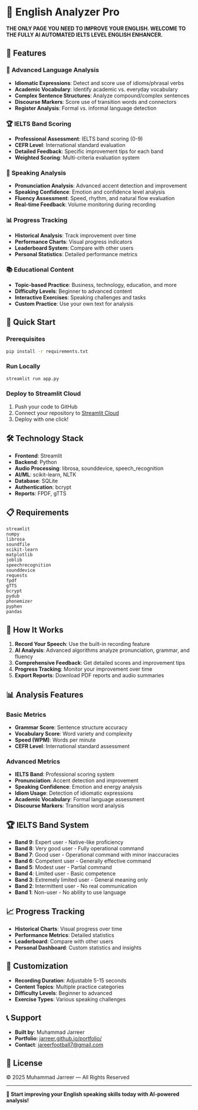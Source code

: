 # 🎤 English Analyzer Pro

**THE ONLY PAGE YOU NEED TO IMPROVE YOUR ENGLISH. WELCOME TO THE FULLY AI AUTOMATED IELTS LEVEL ENGLISH ENHANCER.**

## 🌟 Features

### 🎯 **Advanced Language Analysis**
- **Idiomatic Expressions**: Detect and score use of idioms/phrasal verbs
- **Academic Vocabulary**: Identify academic vs. everyday vocabulary
- **Complex Sentence Structures**: Analyze compound/complex sentences
- **Discourse Markers**: Score use of transition words and connectors
- **Register Analysis**: Formal vs. informal language detection

### 🏆 **IELTS Band Scoring**
- **Professional Assessment**: IELTS band scoring (0-9)
- **CEFR Level**: International standard evaluation
- **Detailed Feedback**: Specific improvement tips for each band
- **Weighted Scoring**: Multi-criteria evaluation system

### 🎤 **Speaking Analysis**
- **Pronunciation Analysis**: Advanced accent detection and improvement
- **Speaking Confidence**: Emotion and confidence level analysis
- **Fluency Assessment**: Speed, rhythm, and natural flow evaluation
- **Real-time Feedback**: Volume monitoring during recording

### 📊 **Progress Tracking**
- **Historical Analysis**: Track improvement over time
- **Performance Charts**: Visual progress indicators
- **Leaderboard System**: Compare with other users
- **Personal Statistics**: Detailed performance metrics

### 📚 **Educational Content**
- **Topic-based Practice**: Business, technology, education, and more
- **Difficulty Levels**: Beginner to advanced content
- **Interactive Exercises**: Speaking challenges and tasks
- **Custom Practice**: Use your own text for analysis

## 🚀 **Quick Start**

### Prerequisites
```bash
pip install -r requirements.txt
```

### Run Locally
```bash
streamlit run app.py
```

### Deploy to Streamlit Cloud
1. Push your code to GitHub
2. Connect your repository to [Streamlit Cloud](https://share.streamlit.io/)
3. Deploy with one click!

## 🛠️ **Technology Stack**

- **Frontend**: Streamlit
- **Backend**: Python
- **Audio Processing**: librosa, sounddevice, speech_recognition
- **AI/ML**: scikit-learn, NLTK
- **Database**: SQLite
- **Authentication**: bcrypt
- **Reports**: FPDF, gTTS

## 📋 **Requirements**

```
streamlit
numpy
librosa
soundfile
scikit-learn
matplotlib
joblib
speechrecognition
sounddevice
requests
fpdf
gTTS
bcrypt
pydub
phonemizer
pyphen
pandas
```

## 🎯 **How It Works**

1. **Record Your Speech**: Use the built-in recording feature
2. **AI Analysis**: Advanced algorithms analyze pronunciation, grammar, and fluency
3. **Comprehensive Feedback**: Get detailed scores and improvement tips
4. **Progress Tracking**: Monitor your improvement over time
5. **Export Reports**: Download PDF reports and audio summaries

## 📊 **Analysis Features**

### Basic Metrics
- **Grammar Score**: Sentence structure accuracy
- **Vocabulary Score**: Word variety and complexity
- **Speed (WPM)**: Words per minute
- **CEFR Level**: International standard assessment

### Advanced Metrics
- **IELTS Band**: Professional scoring system
- **Pronunciation**: Accent detection and improvement
- **Speaking Confidence**: Emotion and energy analysis
- **Idiom Usage**: Detection of idiomatic expressions
- **Academic Vocabulary**: Formal language assessment
- **Discourse Markers**: Transition word analysis

## 🏆 **IELTS Band System**

- **Band 9**: Expert user - Native-like proficiency
- **Band 8**: Very good user - Fully operational command
- **Band 7**: Good user - Operational command with minor inaccuracies
- **Band 6**: Competent user - Generally effective command
- **Band 5**: Modest user - Partial command
- **Band 4**: Limited user - Basic competence
- **Band 3**: Extremely limited user - General meaning only
- **Band 2**: Intermittent user - No real communication
- **Band 1**: Non-user - No ability to use language

## 📈 **Progress Tracking**

- **Historical Charts**: Visual progress over time
- **Performance Metrics**: Detailed statistics
- **Leaderboard**: Compare with other users
- **Personal Dashboard**: Custom statistics and insights

## 🔧 **Customization**

- **Recording Duration**: Adjustable 5-15 seconds
- **Content Topics**: Multiple practice categories
- **Difficulty Levels**: Beginner to advanced
- **Exercise Types**: Various speaking challenges

## 📞 **Support**

- **Built by**: Muhammad Jarreer
- **Portfolio**: [jarreer.github.io/portfolio/](https://jarreer.github.io/portfolio/)
- **Contact**: jareerfootball7@gmail.com

## 📄 **License**

© 2025 Muhammad Jarreer — All Rights Reserved

---

**🎤 Start improving your English speaking skills today with AI-powered analysis!** 